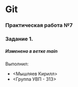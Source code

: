 # Git
### Практическая работа №7
### Задание 1.
##### Изменено в ветке main
Выполнил:
* <Мышляев Кирилл>
* <Группа УВП - 313>
